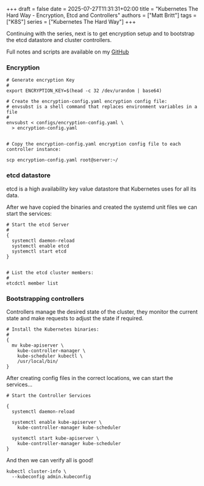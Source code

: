 +++
draft = false
date = 2025-07-27T11:31:31+02:00
title = "Kubernetes The Hard Way - Encryption, Etcd and Controllers"
authors = ["Matt Britt"]
tags = ["K8S"]
series = ["Kubernetes The Hard Way"]
+++


Continuing with the series, next is to get encryption setup and to bootstrap the etcd datastore and cluster controllers.

<!--more-->

Full notes and scripts are available on my [GitHub](https://github.com/m4ttbr1tt/lab/tree/main/kubernetesthehardway)

### Encryption

```shell
# Generate encryption Key
#
export ENCRYPTION_KEY=$(head -c 32 /dev/urandom | base64)

# Create the encryption-config.yaml encryption config file:
# envsubst is a shell command that replaces environment variables in a file
#
envsubst < configs/encryption-config.yaml \
  > encryption-config.yaml


# Copy the encryption-config.yaml encryption config file to each controller instance:

scp encryption-config.yaml root@server:~/

```

### etcd datastore

etcd is a high availability key value datastore that Kubernetes uses for all its data.

After we have copied the binaries and created the systemd unit files we can start the services:

```shell
# Start the etcd Server
#
{
  systemctl daemon-reload
  systemctl enable etcd
  systemctl start etcd
}


# List the etcd cluster members:
#
etcdctl member list
```

### Bootstrapping controllers

Controllers manage the desired state of the cluster, they monitor the current state and make requests to adjust the state if required.

```shell
# Install the Kubernetes binaries:
#
{
  mv kube-apiserver \
    kube-controller-manager \
    kube-scheduler kubectl \
    /usr/local/bin/
}
```

After creating config files in the correct locations, we can start the services...

```shell
# Start the Controller Services

{
  systemctl daemon-reload

  systemctl enable kube-apiserver \
    kube-controller-manager kube-scheduler

  systemctl start kube-apiserver \
    kube-controller-manager kube-scheduler
}
```

And then we can verify all is good!

```shell
kubectl cluster-info \
  --kubeconfig admin.kubeconfig
```
